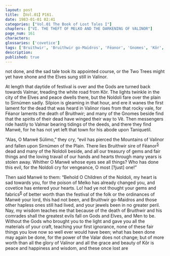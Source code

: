 ```yaml
---
layout: post
title: 【Vol.01】P161.
date: 1983-01-01 02:41
categories: ["Vol.01 The Book of Lost Tales I"]
chapters: ["VI. THE THEFT OF MELKO AND THE DARKENING OF VALINOR"]
page_num: 161
characters: 
glossaries: ['covetice']
tags: ['Bruithwir', 'Bruithwir go-Maidros', 'Fëanor', 'Gnomes', 'Kôr', 'Maidros', 'Manwë', 'Melko', 'Men', 'Mountains of Valinor', 'Noldoli', 'Silpion', 'Simúmen', 'Simúmen of the Plain', 'Súlimo', 'Talkamarda', 'Two Trees', 'Valmar', 'Vê']
description: 
published: true
---
```


<p style="text-indent: 0;">
not done, and the sad tale took its appointed course, or the Two Trees might yet have shone and the Elves sung still in Valinor.
</p>

At length that daytide of festival is over and the Gods are turned back towards Valmar, treading the white road from Kôr. The lights twinkle in the city of the Elves and peace dwells there, but the Noldoli fare over the plain to Sirnúmen sadly. Silpion is gleaming in that hour, and ere it wanes the first lament for the dead that was heard in Valinor rises from that rocky vale, for Fëanor laments the death of Bruithwir; and many of the Gnomes beside find that the spirits of their dead have winged their way to Vê. Then messengers ride hastily to Valmar bearing tidings of the deeds, and there they find Manwë, for he has not yet left that town for his abode upon Taniquetil.

“Alas, O Manwë Súlimo,” they cry, “evil has pierced the Mountains of Valinor and fallen upon Sirnúmen of the Plain. There lies Bruithwir sire of Fëanor<SUP>[5]({{site.baseurl}}/vol01-p171)</SUP> dead and many of the Noldoli beside, and all our treasury of gems and fair things and the loving travail of our hands and hearts through many years is stolen away. Whither O Manwë whose eyes see all things? Who has done this evil, for the Noldoli cry for vengeance, O most [?just] one!”

Then said Manwë to them: “Behold O Children of the Noldoli, my heart is sad towards you, for the poison of Melko has already changed you, and covetice has entered your hearts. Lo! had ye not thought your gems and fabrics<SUP>[6]({{site.baseurl}}/vol01-p171)</SUP> of better worth than the festival of the folk or the ordinances of Manwë your lord, this had not been, and Bruithwir go-Maidros and those other hapless ones still had lived, and your jewels been in no greater peril. Nay, my wisdom teaches me that because of the death of Bruithwir and his comrades shall the greatest evils fall on Gods and Elves, and Men to be. Without the Gods who brought you to the light and gave you all the materials of your craft, teaching your first ignorance, none of these fair things you love now so well ever would have been; what has been done may again be done, for the power of the Valar does not change; but of more worth than all the glory of Valinor and all the grace and beauty of Kôr is peace and happiness and wisdom, and these once lost are

